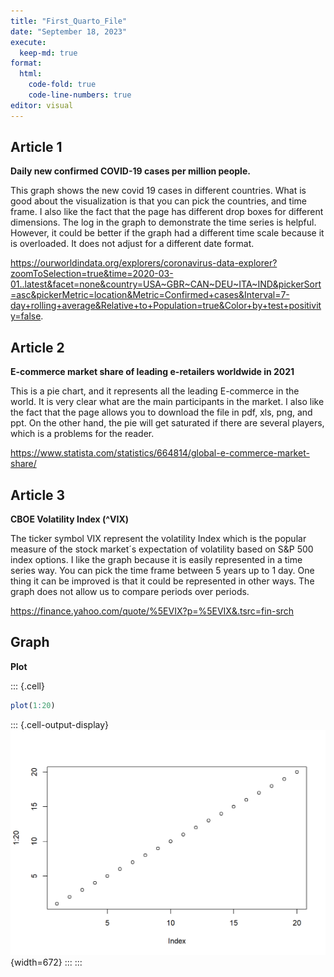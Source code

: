 ```yaml
---
title: "First_Quarto_File"
date: "September 18, 2023"
execute:
  keep-md: true
format:
  html:
    code-fold: true
    code-line-numbers: true
editor: visual
---
```




## Article 1

**Daily new confirmed COVID-19 cases per million people.**

This graph shows the new covid 19 cases in different countries. What is good about the visualization is that you can pick the countries, and time frame. I also like the fact that the page has different drop boxes for different dimensions. The log in the graph to demonstrate the time series is helpful. However, it could be better if the graph had a different time scale because it is overloaded. It does not adjust for a different date format.

<https://ourworldindata.org/explorers/coronavirus-data-explorer?zoomToSelection=true&time=2020-03-01..latest&facet=none&country=USA~GBR~CAN~DEU~ITA~IND&pickerSort=asc&pickerMetric=location&Metric=Confirmed+cases&Interval=7-day+rolling+average&Relative+to+Population=true&Color+by+test+positivity=false>.

## Article 2

**E-commerce market share of leading e-retailers worldwide in 2021**

This is a pie chart, and it represents all the leading E-commerce in the world. It is very clear what are the main participants in the market. I also like the fact that the page allows you to download the file in pdf, xls, png, and ppt. On the other hand, the pie will get saturated if there are several players, which is a problems for the reader.

<https://www.statista.com/statistics/664814/global-e-commerce-market-share/>

## Article 3

**CBOE Volatility Index (\^VIX)**

The ticker symbol VIX represent the volatility Index which is the popular measure of the stock market´s expectation of volatility based on S&P 500 index options. I like the graph because it is easily represented in a time series way. You can pick the time frame between 5 years up to 1 day. One thing it can be improved is that it could be represented in other ways. The graph does not allow us to compare periods over periods.

<https://finance.yahoo.com/quote/%5EVIX?p=%5EVIX&.tsrc=fin-srch>

## Graph

**Plot**


::: {.cell}

```{.r .cell-code}
plot(1:20)
```

::: {.cell-output-display}
![](First_Quarto_File_files/figure-html/unnamed-chunk-1-1.png){width=672}
:::
:::
